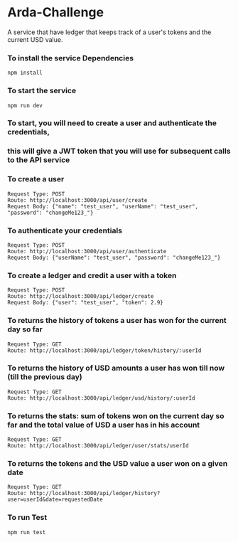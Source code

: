 # Arda-Challenge

A service that have ledger that keeps track of a user's tokens and the current USD value.

### To install the service Dependencies

```
npm install
```

### To start the service

```
npm run dev
```

### To start, you will need to create a user and authenticate the credentials,

### this will give a JWT token that you will use for subsequent calls to the API service

### To create a user

```
Request Type: POST
Route: http://localhost:3000/api/user/create
Request Body: {"name": "test_user", "userName": "test_user", "password": "changeMe123_"}
```

### To authenticate your credentials

```
Request Type: POST
Route: http://localhost:3000/api/user/authenticate
Request Body: {"userName": "test_user", "password": "changeMe123_"}
```

### To create a ledger and credit a user with a token

```
Request Type: POST
Route: http://localhost:3000/api/ledger/create
Request Body: {"user": "test_user", "token": 2.9}
```

### To returns the history of tokens a user has won for the current day so far

```
Request Type: GET
Route: http://localhost:3000/api/ledger/token/history/:userId
```

### To returns the history of USD amounts a user has won till now (till the previous day)

```
Request Type: GET
Route: http://localhost:3000/api/ledger/usd/history/:userId
```

### To returns the stats: sum of tokens won on the current day so far and the total value of USD a user has in his account

```
Request Type: GET
Route: http://localhost:3000/api/ledger/user/stats/userId
```

### To returns the tokens and the USD value a user won on a given date

```
Request Type: GET
Route: http://localhost:3000/api/ledger/history?user=userId&date=requestedDate
```

### To run Test

```
npm run test
```
